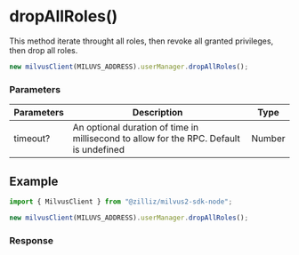 # dropAllRoles()

This method iterate throught all roles, then revoke all granted privileges, then drop all roles.

```javascript
new milvusClient(MILUVS_ADDRESS).userManager.dropAllRoles();
```

### Parameters

| Parameters | Description                                                                            | Type   |
| ---------- | -------------------------------------------------------------------------------------- | ------ |
| timeout?   | An optional duration of time in millisecond to allow for the RPC. Default is undefined | Number |

## Example

```javascript
import { MilvusClient } from "@zilliz/milvus2-sdk-node";

new milvusClient(MILUVS_ADDRESS).userManager.dropAllRoles();
```

### Response
